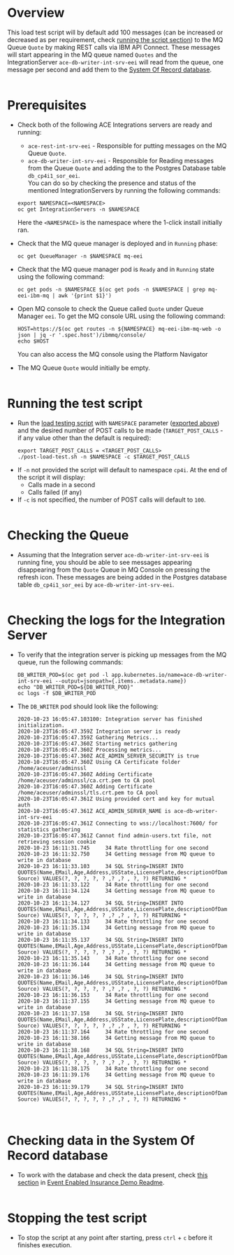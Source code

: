 # Overview
This load test script will by default add 100 messages (can be increased or decreased as per requirement, check [running the script section](post-load-test-readme.md#running-the-test-script)) to the MQ Queue `Quote` by making REST calls via IBM API Connect. These messages will start appearing in the MQ queue named `Quotes` and the IntegrationServer `ace-db-writer-int-srv-eei` will read from the queue, one message per second and add them to the [System Of Record database](readme.md#working-directly-with-the-system-of-record-database).
<br /><br />

# Prerequisites
- Check both of the following ACE Integrations servers are ready and running:
    - `ace-rest-int-srv-eei` - Responsible for putting messages on the MQ Queue `Quote`.
    - `ace-db-writer-int-srv-eei` - Responsible for Reading messages from the Queue `Quote` and adding the to the Postgres Database table `db_cp4i1_sor_eei`.<br />
    You can do so by checking the presence and status of the mentioned IntegrationServers by running the following commands:
    ```
    export NAMESPACE=<NAMESPACE>
    oc get IntegrationServers -n $NAMESPACE
    ```
    Here the `<NAMESPACE>` is the namespace where the 1-click install initially ran.

- Check that the MQ queue manager is deployed and in `Running` phase:
    ```
    oc get QueueManager -n $NAMESPACE mq-eei
    ```
- Check that the MQ queue manager pod is `Ready` and in `Running` state using the following command:
     ```
    oc get pods -n $NAMESPACE $(oc get pods -n $NAMESPACE | grep mq-eei-ibm-mq | awk '{print $1}')
    ```
- Open MQ console to check the Queue called `Quote` under Queue Manager `eei`. To get the MQ console URL using the following command:
    ```
    HOST=https://$(oc get routes -n ${NAMESPACE} mq-eei-ibm-mq-web -o json | jq -r '.spec.host')/ibmmq/console/
    echo $HOST
    ```
    You can also access the MQ console using the Platform Navigator
- The MQ Queue `Quote` would initially be empty.
<br /><br />

# Running the test script
- Run the [load testing script](post-load-test.sh) with `NAMESPACE` parameter ([exported above](post-load-test-readme.md#prerequisites)) and the desired number of POST calls to be made (`TARGET_POST_CALLS` - if any value other than the default is required):
    ```
    export TARGET_POST_CALLS = <TARGET_POST_CALLS>
    ./post-load-test.sh -n $NAMESPACE -c $TARGET_POST_CALLS
    ```
- If `-n` not provided the script will default to namespace `cp4i`.
    At the end of the script it will display:
    - Calls made in a second
    - Calls failed (if any) 
- If `-c` is not specified, the number of POST calls will default to `100`.
<br /><br />

# Checking the Queue
- Assuming that the Integration server `ace-db-writer-int-srv-eei` is running fine, you should be able to see messages appearing disappearing from the `Quote` Queue in MQ Console on pressing the refresh icon. These messages are being added in the Postgres database table `db_cp4i1_sor_eei` by `ace-db-writer-int-srv-eei`.
<br /><br />

# Checking the logs for the Integration Server
- To verify that the integration server is picking up messages from the MQ queue, run the following commands:
    ```
    DB_WRITER_POD=$(oc get pod -l app.kubernetes.io/name=ace-db-writer-int-srv-eei --output=jsonpath={.items..metadata.name})
    echo "DB_WRITER_POD=${DB_WRITER_POD}"
    oc logs -f $DB_WRITER_POD
    ```
- The `DB_WRITER` pod should look like the following:
    ```
    2020-10-23 16:05:47.103100: Integration server has finished initialization. 
    2020-10-23T16:05:47.359Z Integration server is ready
    2020-10-23T16:05:47.359Z Gathering Metrics...
    2020-10-23T16:05:47.360Z Starting metrics gathering
    2020-10-23T16:05:47.360Z Processing metrics...
    2020-10-23T16:05:47.360Z ACE_ADMIN_SERVER_SECURITY is true
    2020-10-23T16:05:47.360Z Using CA Certificate folder /home/aceuser/adminssl
    2020-10-23T16:05:47.360Z Adding Certificate /home/aceuser/adminssl/ca.crt.pem to CA pool
    2020-10-23T16:05:47.360Z Adding Certificate /home/aceuser/adminssl/tls.crt.pem to CA pool
    2020-10-23T16:05:47.361Z Using provided cert and key for mutual auth
    2020-10-23T16:05:47.361Z ACE_ADMIN_SERVER_NAME is ace-db-writer-int-srv-eei
    2020-10-23T16:05:47.361Z Connecting to wss://localhost:7600/ for statistics gathering
    2020-10-23T16:05:47.361Z Cannot find admin-users.txt file, not retrieving session cookie
    2020-10-23 16:11:31.745     34 Rate throttling for one second
    2020-10-23 16:11:32.750     34 Getting message from MQ queue to write in database
    2020-10-23 16:11:33.103     34 SQL String=INSERT INTO QUOTES(Name,EMail,Age,Address,USState,LicensePlate,descriptionOfDamage,QuoteID, Source) VALUES(?, ?, ?, ?, ? ,? ,? , ?, ?) RETURNING *
    2020-10-23 16:11:33.122     34 Rate throttling for one second
    2020-10-23 16:11:34.124     34 Getting message from MQ queue to write in database
    2020-10-23 16:11:34.127     34 SQL String=INSERT INTO QUOTES(Name,EMail,Age,Address,USState,LicensePlate,descriptionOfDamage,QuoteID, Source) VALUES(?, ?, ?, ?, ? ,? ,? , ?, ?) RETURNING *
    2020-10-23 16:11:34.133     34 Rate throttling for one second
    2020-10-23 16:11:35.134     34 Getting message from MQ queue to write in database
    2020-10-23 16:11:35.137     34 SQL String=INSERT INTO QUOTES(Name,EMail,Age,Address,USState,LicensePlate,descriptionOfDamage,QuoteID, Source) VALUES(?, ?, ?, ?, ? ,? ,? , ?, ?) RETURNING *
    2020-10-23 16:11:35.143     34 Rate throttling for one second
    2020-10-23 16:11:36.144     34 Getting message from MQ queue to write in database
    2020-10-23 16:11:36.146     34 SQL String=INSERT INTO QUOTES(Name,EMail,Age,Address,USState,LicensePlate,descriptionOfDamage,QuoteID, Source) VALUES(?, ?, ?, ?, ? ,? ,? , ?, ?) RETURNING *
    2020-10-23 16:11:36.153     34 Rate throttling for one second
    2020-10-23 16:11:37.155     34 Getting message from MQ queue to write in database
    2020-10-23 16:11:37.158     34 SQL String=INSERT INTO QUOTES(Name,EMail,Age,Address,USState,LicensePlate,descriptionOfDamage,QuoteID, Source) VALUES(?, ?, ?, ?, ? ,? ,? , ?, ?) RETURNING *
    2020-10-23 16:11:37.164     34 Rate throttling for one second
    2020-10-23 16:11:38.166     34 Getting message from MQ queue to write in database
    2020-10-23 16:11:38.168     34 SQL String=INSERT INTO QUOTES(Name,EMail,Age,Address,USState,LicensePlate,descriptionOfDamage,QuoteID, Source) VALUES(?, ?, ?, ?, ? ,? ,? , ?, ?) RETURNING *
    2020-10-23 16:11:38.175     34 Rate throttling for one second
    2020-10-23 16:11:39.176     34 Getting message from MQ queue to write in database
    2020-10-23 16:11:39.179     34 SQL String=INSERT INTO QUOTES(Name,EMail,Age,Address,USState,LicensePlate,descriptionOfDamage,QuoteID, Source) VALUES(?, ?, ?, ?, ? ,? ,? , ?, ?) RETURNING *
    ```
<br />

# Checking data in the System Of Record database
- To work with the database and check the data present, check [this section](readme.md#working-directly-with-the-system-of-record-database) in [Event Enabled Insurance Demo Readme](readme.md).
<br /><br />

# Stopping the test script
- To stop the script at any point after starting, press `ctrl` + `c` before it finishes execution.